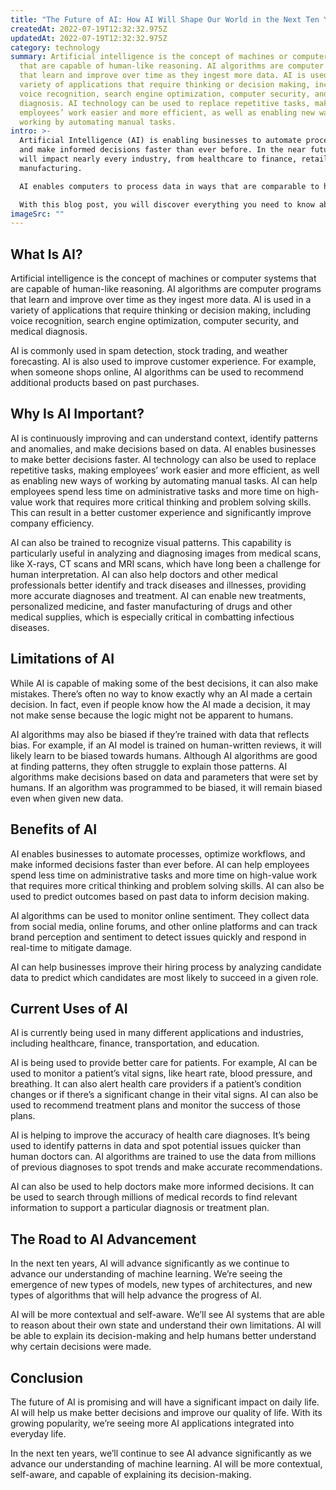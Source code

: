 ```yaml
---
title: "The Future of AI: How AI Will Shape Our World in the Next Ten Years"
createdAt: 2022-07-19T12:32:32.975Z
updatedAt: 2022-07-19T12:32:32.975Z
category: technology
summary: Artificial intelligence is the concept of machines or computer systems
  that are capable of human-like reasoning. AI algorithms are computer programs
  that learn and improve over time as they ingest more data. AI is used in a
  variety of applications that require thinking or decision making, including
  voice recognition, search engine optimization, computer security, and medical
  diagnosis. AI technology can be used to replace repetitive tasks, making
  employees’ work easier and more efficient, as well as enabling new ways of
  working by automating manual tasks.
intro: >-
  Artificial Intelligence (AI) is enabling businesses to automate processes
  and make informed decisions faster than ever before. In the near future, AI
  will impact nearly every industry, from healthcare to finance, retail, and
  manufacturing. 

  AI enables computers to process data in ways that are comparable to human thinking. It’s especially useful when it comes to identifying patterns in large amounts of data and responding to new data with confidence and speed. As artificial intelligence continues to grow in popularity and usage, we’re seeing more AI applications integrated into everyday life.

  With this blog post, you will discover everything you need to know about the future of AI – its benefits, limitations, current uses, and potential applications. You will also learn about the scope of AI technology today as well as its evolution over the next ten years.
imageSrc: ""
---
```


## What Is AI?

Artificial intelligence is the concept of machines or computer systems that are capable of human-like reasoning. AI algorithms are computer programs that learn and improve over time as they ingest more data. AI is used in a variety of applications that require thinking or decision making, including voice recognition, search engine optimization, computer security, and medical diagnosis.

AI is commonly used in spam detection, stock trading, and weather forecasting. AI is also used to improve customer experience. For example, when someone shops online, AI algorithms can be used to recommend additional products based on past purchases.

## Why Is AI Important?

AI is continuously improving and can understand context, identify patterns and anomalies, and make decisions based on data. AI enables businesses to make better decisions faster. AI technology can also be used to replace repetitive tasks, making employees’ work easier and more efficient, as well as enabling new ways of working by automating manual tasks. AI can help employees spend less time on administrative tasks and more time on high-value work that requires more critical thinking and problem solving skills. This can result in a better customer experience and significantly improve company efficiency.

AI can also be trained to recognize visual patterns. This capability is particularly useful in analyzing and diagnosing images from medical scans, like X-rays, CT scans and MRI scans, which have long been a challenge for human interpretation. AI can also help doctors and other medical professionals better identify and track diseases and illnesses, providing more accurate diagnoses and treatment. AI can enable new treatments, personalized medicine, and faster manufacturing of drugs and other medical supplies, which is especially critical in combatting infectious diseases.

## Limitations of AI

While AI is capable of making some of the best decisions, it can also make mistakes. There’s often no way to know exactly why an AI made a certain decision. In fact, even if people know how the AI made a decision, it may not make sense because the logic might not be apparent to humans.

AI algorithms may also be biased if they’re trained with data that reflects bias. For example, if an AI model is trained on human-written reviews, it will likely learn to be biased towards humans. Although AI algorithms are good at finding patterns, they often struggle to explain those patterns. AI algorithms make decisions based on data and parameters that were set by humans. If an algorithm was programmed to be biased, it will remain biased even when given new data.

## Benefits of AI

AI enables businesses to automate processes, optimize workflows, and make informed decisions faster than ever before. AI can help employees spend less time on administrative tasks and more time on high-value work that requires more critical thinking and problem solving skills. AI can also be used to predict outcomes based on past data to inform decision making.

AI algorithms can be used to monitor online sentiment. They collect data from social media, online forums, and other online platforms and can track brand perception and sentiment to detect issues quickly and respond in real-time to mitigate damage.

AI can help businesses improve their hiring process by analyzing candidate data to predict which candidates are most likely to succeed in a given role.

## Current Uses of AI

AI is currently being used in many different applications and industries, including healthcare, finance, transportation, and education.

AI is being used to provide better care for patients. For example, AI can be used to monitor a patient’s vital signs, like heart rate, blood pressure, and breathing. It can also alert health care providers if a patient’s condition changes or if there’s a significant change in their vital signs. AI can also be used to recommend treatment plans and monitor the success of those plans.

AI is helping to improve the accuracy of health care diagnoses. It’s being used to identify patterns in data and spot potential issues quicker than human doctors can. AI algorithms are trained to use the data from millions of previous diagnoses to spot trends and make accurate recommendations.

AI can also be used to help doctors make more informed decisions. It can be used to search through millions of medical records to find relevant information to support a particular diagnosis or treatment plan.

## The Road to AI Advancement

In the next ten years, AI will advance significantly as we continue to advance our understanding of machine learning. We’re seeing the emergence of new types of models, new types of architectures, and new types of algorithms that will help advance the progress of AI.

AI will be more contextual and self-aware. We’ll see AI systems that are able to reason about their own state and understand their own limitations. AI will be able to explain its decision-making and help humans better understand why certain decisions were made.

## Conclusion

The future of AI is promising and will have a significant impact on daily life. AI will help us make better decisions and improve our quality of life. With its growing popularity, we’re seeing more AI applications integrated into everyday life.

In the next ten years, we’ll continue to see AI advance significantly as we advance our understanding of machine learning. AI will be more contextual, self-aware, and capable of explaining its decision-making.
